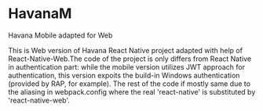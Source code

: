 # HavanaM
Havana Mobile adapted for Web

This is Web version of Havana React Native project adapted with help of React-Native-Web.The code of the project is only differs from React Native in authentication part: while the mobile version utilizes JWT approach for authentication, this version expoits the build-in Windows authentication (provided by RAP, for example).
The rest of the code if mostly same due to the aliasing in webpack.config where the real 'react-native' is substituted by 'react-native-web'.